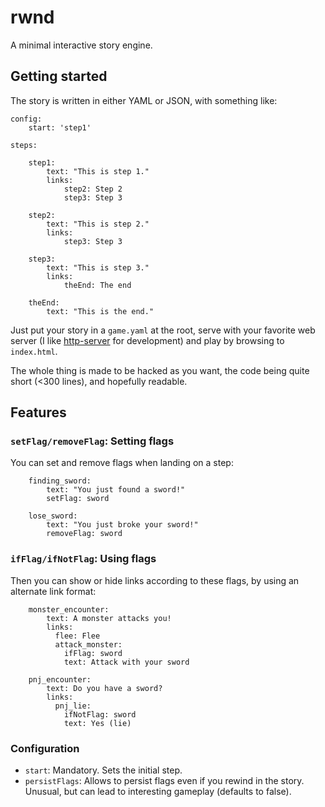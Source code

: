 # rwnd

A minimal interactive story engine.

## Getting started

The story is written in either YAML or JSON, with something like:

```
config:
    start: 'step1'
    
steps: 

    step1:
        text: "This is step 1."
        links:
            step2: Step 2
            step3: Step 3
            
    step2:
        text: "This is step 2."
        links:
            step3: Step 3
                
    step3:
        text: "This is step 3."
        links:
            theEnd: The end
            
    theEnd:
        text: "This is the end."
```

Just put your story in a `game.yaml` at the root, serve with your favorite web server (I like [http-server](https://www.npmjs.com/package/http-server) for development) and play by browsing to `index.html`.

The whole thing is made to be hacked as you want, the code being quite short (<300 lines), and hopefully readable.

## Features

### `setFlag/removeFlag`: Setting flags

You can set and remove flags when landing on a step:

```     
    finding_sword:
        text: "You just found a sword!"
        setFlag: sword
```

```     
    lose_sword:
        text: "You just broke your sword!"
        removeFlag: sword
```

### `ifFlag/ifNotFlag`: Using flags

Then you can show or hide links according to these flags, by using an alternate link format:

```     
    monster_encounter:
        text: A monster attacks you!
        links:
          flee: Flee
          attack_monster:
            ifFlag: sword
            text: Attack with your sword
```

```     
    pnj_encounter:
        text: Do you have a sword?
        links:
          pnj_lie:
            ifNotFlag: sword
            text: Yes (lie)
```

### Configuration

* `start`: Mandatory. Sets the initial step.
* `persistFlags`: Allows to persist flags even if you rewind in the story. Unusual, but can lead to interesting gameplay (defaults to false).
